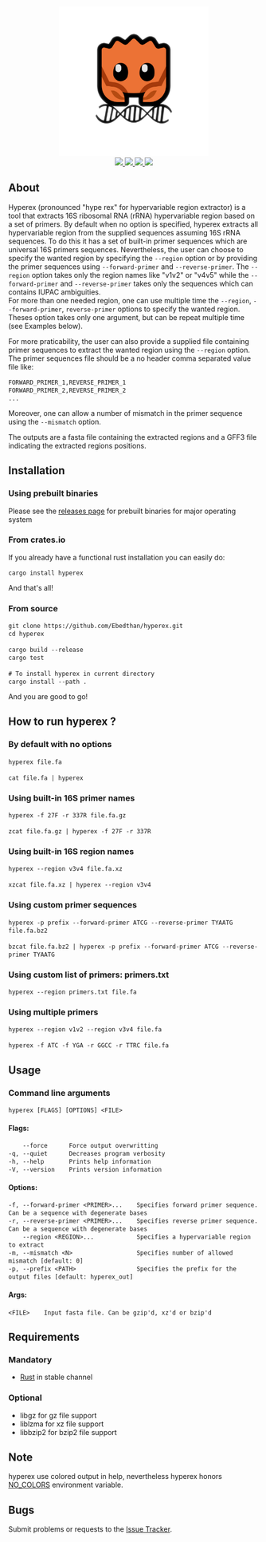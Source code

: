 <p align="center">
    <a href="https://github.com/Ebedthan/hyperex">
        <img src="img/hyperex.png" width="300">
    </a>
    <br/>
    <a href="https://github.com/Ebedthan/hyperex/actions?query=workflow%3A%22Continuous+Integration%22">
        <img src="https://img.shields.io/github/workflow/status/Ebedthan/hyperex/Continuous%20Integration?style=flat&logo=GitHub%20Actions">
    </a>
    <a href="https://github.com/Ebedthan/hyperex/actions?query=workflow%3A%22Continuous+Deployment%22">
        <img src="https://img.shields.io/github/workflow/status/Ebedthan/hyperex/Continuous%20Deployment?style=flat&logo=GitHub%20Actions&label=deploy">
    </a>
    <a href="https://codecov.io/gh/Ebedthan/hyperex">
        <img src="https://codecov.io/gh/Ebedthan/hyperex/branch/main/graph/badge.svg">
    </a>
    <a href="https://github.com/Ebedthan/hyperex/blob/master/LICENSE">
        <img src="https://img.shields.io/badge/license-MIT-blue?style=flat">
    </a>
</p>   


## About

Hyperex (pronounced "hype rex" for hypervariable region extractor) is a tool that extracts 16S ribosomal RNA (rRNA) hypervariable region based on a set of primers. By default when no option is specified, hyperex extracts all hypervariable region from the supplied sequences assuming 16S rRNA sequences. To do this it has a set of built-in primer sequences which are universal 16S primers sequences.
Nevertheless, the user can choose to specify the wanted region by specifying the `--region` option or by providing the primer sequences using `--forward-primer` and `--reverse-primer`. The `--region` option takes only the region names like "v1v2" or "v4v5" while the `--forward-primer` and `--reverse-primer` takes only the sequences which can contains IUPAC ambiguities.  
For more than one needed region, one can use multiple time the `--region`, `--forward-primer`, `reverse-primer` options to specify the wanted region. Theses option takes only one argument, but can be repeat multiple time (see Examples below).

For more praticability, the user can also provide a supplied file containing primer sequences to extract the wanted region using the `--region` option. The primer sequences file should be a no header comma separated value file like:
```
FORWARD_PRIMER_1,REVERSE_PRIMER_1
FORWARD_PRIMER_2,REVERSE_PRIMER_2
...
```

Moreover, one can allow a number of mismatch in the primer sequence using the `--mismatch` option.

The outputs are a fasta file containing the extracted regions and a GFF3 file indicating the extracted regions positions.


## Installation

### Using prebuilt binaries

Please see the [releases page](https://github.com/Ebedthan/hyperex/releases) for prebuilt binaries for major operating system

### From crates.io
If you already have a functional rust installation you can easily do:

```
cargo install hyperex
```

And that's all!

### From source
```
git clone https://github.com/Ebedthan/hyperex.git
cd hyperex

cargo build --release
cargo test

# To install hyperex in current directory
cargo install --path .
```

And you are good to go!


## How to run hyperex ?

### By default with no options

```
hyperex file.fa

cat file.fa | hyperex
```

### Using built-in 16S primer names

```
hyperex -f 27F -r 337R file.fa.gz

zcat file.fa.gz | hyperex -f 27F -r 337R
```

### Using built-in 16S region names

```
hyperex --region v3v4 file.fa.xz

xzcat file.fa.xz | hyperex --region v3v4
```

### Using custom primer sequences

```
hyperex -p prefix --forward-primer ATCG --reverse-primer TYAATG file.fa.bz2

bzcat file.fa.bz2 | hyperex -p prefix --forward-primer ATCG --reverse-primer TYAATG
```

### Using custom list of primers: primers.txt

```
hyperex --region primers.txt file.fa
```

### Using multiple primers

```
hyperex --region v1v2 --region v3v4 file.fa

hyperex -f ATC -f YGA -r GGCC -r TTRC file.fa
```

## Usage

### Command line arguments

```
hyperex [FLAGS] [OPTIONS] <FILE>
```

#### Flags:
```
    --force      Force output overwritting
-q, --quiet      Decreases program verbosity
-h, --help       Prints help information
-V, --version    Prints version information
```

#### Options:
```
-f, --forward-primer <PRIMER>...    Specifies forward primer sequence. Can be a sequence with degenerate bases
-r, --reverse-primer <PRIMER>...    Specifies reverse primer sequence. Can be a sequence with degenerate bases
    --region <REGION>...            Specifies a hypervariable region to extract
-m, --mismatch <N>                  Specifies number of allowed mismatch [default: 0]
-p, --prefix <PATH>                 Specifies the prefix for the output files [default: hyperex_out]
```

#### Args:
```
<FILE>    Input fasta file. Can be gzip'd, xz'd or bzip'd
```

## Requirements

### Mandatory
- [Rust](https://rust-lang.org) in stable channel

### Optional
- libgz for gz file support
- liblzma for xz file support
- libbzip2 for bzip2 file support


## Note
hyperex use colored output in help, nevertheless hyperex honors [NO_COLORS](https://no-color.org/) environment variable.

## Bugs
Submit problems or requests to the [Issue Tracker](https://github.com/Ebedthan/hyperex/issues).
